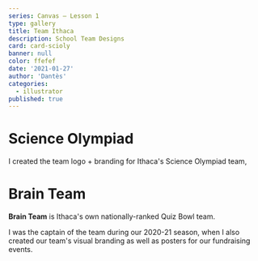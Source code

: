 ```yaml
---
series: Canvas — Lesson 1
type: gallery
title: Team Ithaca
description: School Team Designs
card: card-scioly
banner: null
color: ffefef
date: '2021-01-27'
author: 'Dantès'
categories:
  - illustrator
published: true
---
```


<script>

  import Gallery from '$lib/components/Gallery.svelte'

  let images = [
    { url: 'scioly-01', caption: '' },
    { url: 'scioly-02', caption: '' },
    { url: 'scioly-03', caption: '' },
    { url: 'scioly-04', caption: '' },
    { url: 'scioly-05', caption: '' },
    { url: 'scioly-06', caption: '' },
  ]

  let images2 = [
    { url: 'brainteam-ift', caption: 'Ithaca Fall Tournament (IFT)' },
    { url: 'brainteam-banner', caption: 'Ithaca Brain Team' },
    { url: 'brainteam-circle', caption: 'Circle Logo' },
    { url: 'brainteam-spring', caption: 'Trivia Night' },

  ]

</script>


# Science Olympiad

I created the team logo + branding for Ithaca's Science Olympiad team,

<Gallery images = {images} />

# Brain Team

**Brain Team** is Ithaca's own nationally-ranked Quiz Bowl team.

I was the captain of the team during our 2020-21 season, when I also created our team's visual branding as well as posters for our fundraising events.

<Gallery images = {images2} col = 2 />